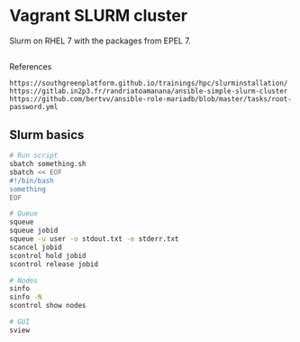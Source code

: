 # Vagrant SLURM cluster

Slurm on RHEL 7 with the packages from EPEL 7.

##

References

```
https://southgreenplatform.github.io/trainings/hpc/slurminstallation/
https://gitlab.in2p3.fr/randriatoamanana/ansible-simple-slurm-cluster
https://github.com/bertvv/ansible-role-mariadb/blob/master/tasks/root-password.yml
```

## Slurm basics

```bash
# Run script
sbatch something.sh
sbatch << EOF
#!/bin/bash
something
EOF

# Queue
squeue
squeue jobid
squeue -u user -o stdout.txt -e stderr.txt
scancel jobid
scontrol hold jobid
scontrol release jobid

# Nodes
sinfo
sinfo -N
scontrol show nodes

# GUI
sview

```

